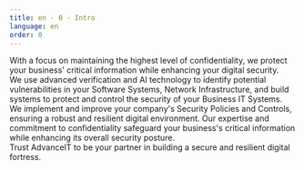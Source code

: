 ```yaml
---
title: en - 0 - Intro
language: en
order: 0
---
```

<div class="content-wrapper">
<div class="core-title">With a focus on maintaining the highest level of confidentiality, we protect your business' critical information while enhancing your digital security.</div>
<div class="core-text">We use advanced verification and AI technology to identify potential vulnerabilities in your Software Systems, Network Infrastructure, and build systems to protect and control the security of your Business IT Systems. We implement and improve your company's Security Policies and Controls, ensuring a robust and resilient digital environment. Our expertise and commitment to confidentiality safeguard your business's critical information while enhancing its overall security posture.</div>
<div class="core-text">Trust AdvanceIT to be your partner in building a secure and resilient digital fortress.</div>
</div>